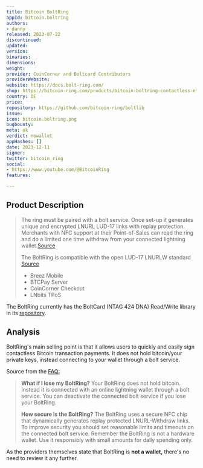 ```yaml
---
title: Bitcoin BoltRing
appId: bitcoin.boltring
authors:
- danny
released: 2023-07-22
discontinued: 
updated: 
version: 
binaries: 
dimensions: 
weight: 
provider: CoinCorner and Boltcard Contributors
providerWebsite: 
website: https://docs.bolt-ring.com/
shop: https://bitcoin-ring.com/products/bitcoin-boltring-contactless-nfc-lightning-payment
country: DE
price: 
repository: https://github.com/bitcoin-ring/boltlib
issue: 
icon: bitcoin.boltring.png
bugbounty: 
meta: ok
verdict: nowallet
appHashes: []
date: 2023-12-11
signer: 
twitter: bitcoin_ring
social:
- https://www.youtube.com/@BitcoinRing
features: 

---
```


## Product Description 

> The ring must be paired with a bolt service. Once set-up it generates unique and encrypted LNURL LUD-17 links with replay protection. Merchants with NFC support at their Point-of-Sales can read the ring and do a limited one time withdraw from your connected lightning wallet.[Source](https://bitcoin-ring.com)
> 
> The BoltRing is compatible with the open LUD-17 LNURLW standard
[Source](https://docs.bolt-ring.com/merchant-compatibility/)
> - Breez Mobile
> - BTCPay Server
> - CoinCorner Checkout
> - LNbits TPoS

The BoltRing currently has the BoltCard (NTAG 424 DNA) Read/Write library in its [repository](https://github.com/bitcoin-ring/boltlib).

## Analysis 

BoltRing's main selling point is that it allows users to quickly and easily sign contactless Bitcoin transaction payments. It does not hold bitcoin/your private keys, instead connecting to your wallet through a bolt service.

Source from the [FAQ:](https://bitcoin-ring.com/pages/faq)

> **What if I lose my BoltRing?**
> Your BoltRing does not hold bitcoin. Instead it is connected with an online lightning wallet through a bolt service. You can deactivate the connected bolt service if you lose your BoltRing.
>
> **How secure is the BoltRing?**
> The BoltRing uses a secure NFC chip that dynamically generates replay protected LNURL-Withdraw links. To improve security you should set reasonable limits and timeouts on the connected bolt service. Remember the BoltRing is not a hardware wallet. Use it responsibly with small amounts for daily spending only.

As the providers themselves state that BoltRing is **not a wallet,** there's no need to review it any further.


